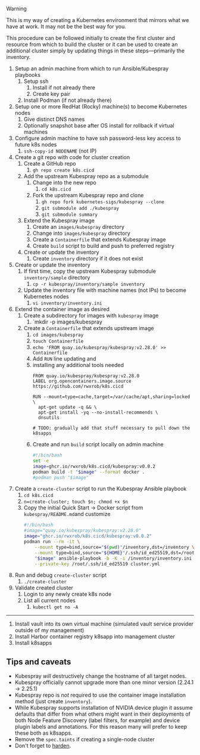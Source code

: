 > [!WARNING]
> This is my way of creating a Kubernetes environment that mirrors what we have at work. It may not be the best way for you.

This procedure can be followed initially to create the first cluster and resource from which to build the cluster or it can be used to create an additional cluster simply by updating things in these steps—primarily the inventory.

1. Setup an admin machine from which to run Ansible/Kubespray playbooks
	1. Setup ssh
		1. Install if not already there
		2. Create key pair
	2. Install Podman (if not already there)
2. Setup one or more RedHat (Rocky) machine(s) to become Kubernetes nodes
	1. Give distinct DNS names
	2. Optionally snapshot base after OS install for rollback if virtual machines
3. Configure admin machine to have ssh password-less key access to future k8s nodes
	1. `ssh-copy-id NODENAME` (not IP)
4. Create a git repo with code for cluster creation
	1. Create a GitHub repo
		1. `gh repo create k8s.cicd`
	2. Add the upstream Kubespray repo as a submodule
		1. Change into the new repo
			1. `cd k8s.cicd`
		2. Fork the upstream Kubespray repo and clone
			1. `gh repo fork kubernetes-sigs/kubespray --clone`
			2. `git submodule add ./kubespray`
			3. `git submodule summary`
	3. Extend the Kubespray image
		1. Create an `images/kubespray` directory
		2. Change into `images/kubespray` directory
		3. Create a `Containerfile` that extends Kubespray image
		4. Create `build` script to build and push to preferred registry
	4. Create or update the inventory
		1. Create `inventory` directory if it does not exist
5. Create or update the inventory
	1. If first time, copy the upstream Kubespray submodule `inventory/sample` directory
		1. `cp -r kubespray/inventory/sample inventory`
	2. Update the inventory file with machine names (not IPs) to become Kubernetes nodes
		1. `vi inventory/inventory.ini`
6. Extend the container image as desired
	1. Create a subdirectory for images with `kubespray` image
		1. `mkdir -p images/kubespray
	2. Create a `Containerfile` that extends upstream image
		1. `cd images/kubespray`
		2. `touch Containerfile`
		3. `echo 'FROM quay.io/kubespray/kubespray:v2.28.0' >> Containerfile`
		4. Add `RUN` line updating and 
		5. installing any additional tools needed
			```Containerfile
			FROM quay.io/kubespray/kubespray:v2.28.0
			LABEL org.opencontainers.image.source https://github.com/rwxrob/k8s.cicd
			
			RUN --mount=type=cache,target=/var/cache/apt,sharing=locked \
			  apt-get update -q && \
			  apt-get install -yq --no-install-recommends \
			  dnsutils
			
			# TODO: gradually add that stuff necessary to pull down the k8sapps
			```
		5. Create and run `build` script locally on admin machine
			```bash
			#!/bin/bash
			set -e
			image=ghcr.io/rwxrob/k8s.cicd/kubespray:v0.0.2
			podman build -t "$image" --format docker .
			#podman push "$image"
			```
7. Create a `create-cluster` script to run the Kubespray Ansible playbook
	1. `cd k8s.cicd`
	2. `n=create-cluster; touch $n; chmod +x $n`
	3. Copy the initial Quick Start -> Docker script from `kubespray/README.md`and customize
		```bash
		#!/bin/bash
		#image="quay.io/kubespray/kubespray:v2.28.0"
		image="ghcr.io/rwxrob/k8s.cicd/kubespray:v0.0.2"
		podman run --rm -it \
			--mount type=bind,source="$(pwd)"/inventory,dst=/inventory \
			--mount type=bind,source="${HOME}"/.ssh/id_ed25519,dst=/root/.ssh/id_ed25519 \
			"$image" ansible-playbook -b -K -i /inventory/inventory.ini \
			--private-key /root/.ssh/id_ed25519 cluster.yml
		```
8. Run and debug `create-cluster` script
	1. `./create-cluster`
9. Validate created cluster
	1. Login to any newly create k8s node
	2. List all current nodes
		1. `kubectl get no -A`

----
1. Install vault into its own virtual machine (simulated vault service provider outside of my management)
2. Install Harbor container registry k8sapp into management cluster
3. Install k8sapps

## Tips and caveats

- Kubespray *will* destructively change the hostname of all target nodes.
- Kubespray officially cannot upgrade more than one minor version (2.24.1 -> 2.25.1)
- Kubespray repo is *not* required to use the container image installation method (just create `inventory`).
- While Kubespray supports installation of NVIDIA device plugin it assume defaults that differ from what others might want in their deployments of both Node Feature Discovery (label filters, for example) and device plugin labels and annotations. For this reason many will prefer to keep these both as k8sapps.
- Remove the `spec.taints` if creating a single-node cluster
- Don't forget to [harden](https://github.com/kubernetes-sigs/kubespray/blob/master/docs/operations/hardening.md).



